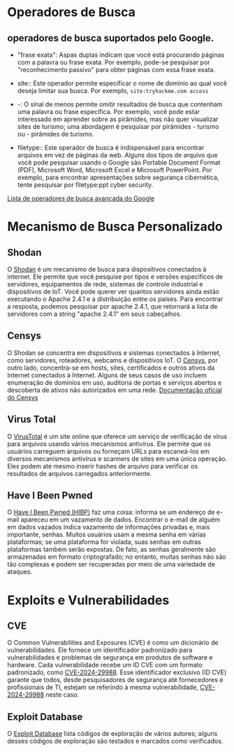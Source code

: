 # Operadores de Busca

## operadores de busca suportados pelo Google.

* "frase exata": Aspas duplas indicam que você está procurando páginas com a palavra ou frase exata. Por exemplo, pode-se pesquisar por "reconhecimento passivo" para obter páginas com essa frase exata.

* site:: Este operador permite especificar o nome de domínio ao qual você deseja limitar sua busca. Por exemplo, ```site:tryhackme.com access```

* -: O sinal de menos permite omitir resultados de busca que contenham uma palavra ou frase específica. Por exemplo, você pode estar interessado em aprender sobre as pirâmides, mas não quer visualizar sites de turismo; uma abordagem é pesquisar por pirâmides - turismo ou - pirâmides de turismo.

* filetype:: Este operador de busca é indispensável para encontrar arquivos em vez de páginas da web. Alguns dos tipos de arquivo que você pode pesquisar usando o Google são Portable Document Format (PDF), Microsoft Word, Microsoft Excel e Microsoft PowerPoint. Por exemplo, para encontrar apresentações sobre segurança cibernética, tente pesquisar por filetype:ppt cyber security.

[Lista de operadores de busca avançada do Google](https://github.com/cipher387/Advanced-search-operators-list)

# Mecanismo de Busca Personalizado

## Shodan
O [Shodan](https://www.shodan.io) é um mecanismo de busca para dispositivos conectados à internet. Ele permite que você pesquise por tipos e versões específicos de servidores, equipamentos de rede, sistemas de controle industrial e dispositivos de IoT. Você pode querer ver quantos servidores ainda estão executando o Apache 2.4.1 e a distribuição entre os países. Para encontrar a resposta, podemos pesquisar por apache 2.4.1, que retornará a lista de servidores com a string "apache 2.4.1" em seus cabeçalhos.

## Censys
O Shodan se concentra em dispositivos e sistemas conectados à Internet, como servidores, roteadores, webcams e dispositivos IoT. O [Censys](https://search.censys.io), por outro lado, concentra-se em hosts, sites, certificados e outros ativos da Internet conectados à Internet. Alguns de seus casos de uso incluem enumeração de domínios em uso, auditoria de portas e serviços abertos e descoberta de ativos não autorizados em uma rede.
[Documentação oficial do Censys](https://docs.censys.com/docs/ls-introductory-use-cases#/)

## Virus Total
O [VirusTotal](https://www.virustotal.com/gui/home/upload) é um site online que oferece um serviço de verificação de vírus para arquivos usando vários mecanismos antivírus. Ele permite que os usuários carreguem arquivos ou forneçam URLs para escaneá-los em diversos mecanismos antivírus e scanners de sites em uma única operação. Eles podem até mesmo inserir hashes de arquivo para verificar os resultados de arquivos carregados anteriormente.

## Have I Been Pwned
O [Have I Been Pwned (HIBP)](https://haveibeenpwned.com) faz uma coisa: informa se um endereço de e-mail apareceu em um vazamento de dados. Encontrar o e-mail de alguém em dados vazados indica vazamento de informações privadas e, mais importante, senhas. Muitos usuários usam a mesma senha em várias plataformas; se uma plataforma for violada, suas senhas em outras plataformas também serão expostas. De fato, as senhas geralmente são armazenadas em formato criptografado; no entanto, muitas senhas não são tão complexas e podem ser recuperadas por meio de uma variedade de ataques.

# Exploits e Vulnerabilidades

## CVE
O Common Vulnerabilities and Exposures (CVE) é como um dicionário de vulnerabilidades. Ele fornece um identificador padronizado para vulnerabilidades e problemas de segurança em produtos de software e hardware. Cada vulnerabilidade recebe um ID CVE com um formato padronizado, como [CVE-2024-29988](https://nvd.nist.gov/vuln/detail/CVE-2024-29988). Esse identificador exclusivo (ID CVE) garante que todos, desde pesquisadores de segurança até fornecedores e profissionais de TI, estejam se referindo à mesma vulnerabilidade, [CVE-2024-29988](https://nvd.nist.gov/vuln/detail/CVE-2024-29988) neste caso.

## Exploit Database
O [Exploit Database](https://www.exploit-db.com/) lista códigos de exploração de vários autores; alguns desses códigos de exploração são testados e marcados como verificados.














